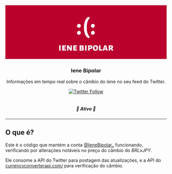 <div align="center">
	<a href="https://twitter.com/IeneBipolar_" target="_blank">
    	<img alt="Banner Iene Bipolar" title="Iene Bipolar" src="./.github/images/header.jpg" />
    </a>
</div>

<h3 align="center">Iene Bipolar</h3>
<p align="center">Informações em tempo real sobre o câmbio do Iene no seu feed do Twitter.</p>

<div align="center">
    <a href="https://twitter.com/IeneBipolar_" target="_blank">
        <img alt="Twitter Follow" src="https://img.shields.io/twitter/follow/IeneBipolar_?label=Siga%20no%20Twitter&style=social">
    </a>
</div>

<br/>

<h5 align="center"> 
🚧 Ativo 🚧
</h5>

---

## O que é?
Este é o código que mantém a conta [@IeneBipolar_](https://twitter.com/IeneBipolar_) funcionando, verificando por alterações notáveis no preço do câmbio do _BRLxJPY_.

Ele consome a API do Twitter para postagem das atualizações, e a API do [currencyconverterapi.com/](https://www.currencyconverterapi.com/) para verificação do câmbio.